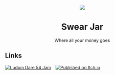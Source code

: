<div align="center">

![](media/icon_legacy.png)

# Swear Jar

Where all your money goes

</div>

## Links

[![Ludum Dare 54 Jam](https://img.shields.io/badge/ludum_dare_55-extra-%23ee5533)](https://ldjam.com/events/ludum-dare/54/swear-jar)
 
[![Published on Itch.io](https://img.shields.io/badge/itch.io-published-%2390ce59)](https://steffo.itch.io/swear-jar)

